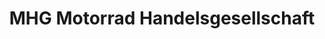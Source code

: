 ---
title: "MHG Motorrad Handelsgesellschaft"
url: /neuss/mhg-motorrad-handelsgesellschaft/
shop: Motorrad
---